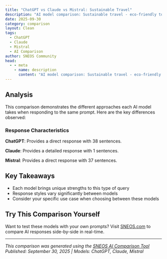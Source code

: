 ```yaml
---
title: "ChatGPT vs Claude vs Mistral: Sustainable Travel"
description: "AI model comparison: Sustainable travel - eco-friendly tourism practices..."
date: 2025-09-30
category: comparison
layout: Clean
tags:
  - ChatGPT
  - Claude
  - Mistral
  - AI Comparison
author: SNEOS Community
head:
  - - meta
    - name: description
      content: "AI model comparison: Sustainable travel - eco-friendly tourism practices..."
---
```


<ChatComparison
  title="ChatGPT vs Claude vs Mistral: Sustainable Travel"
  prompt="Sustainable travel - eco-friendly tourism practices"
  :responses='{
    "ChatGPT": "Certainly! Here\u2019s an overview of sustainable travel and eco-friendly tourism practices:\n\n### Sustainable Travel and Eco-Friendly Tourism Practices\n\n**Sustainable travel** refers to traveling in a way that minimizes environmental impact, respects local cultures, and supports the well-being of local communities. It encourages responsible behavior from travelers, tourism businesses, and destinations alike.\n\n---\n\n### Key Principles of Sustainable Travel\n\n1. **Minimize Environmental Impact**\n   - Reduce carbon footprint by choosing eco-friendly transportation (e.g., trains, buses, biking, or walking).\n   - Opt for direct flights and avoid unnecessary air travel.\n   - Support accommodations that use renewable energy and practice water and waste conservation.\n\n2. **Support Local Communities**\n   - Choose locally-owned businesses, including hotels, restaurants, and tour operators.\n   - Buy local products and crafts to support artisans and entrepreneurs.\n   - Respect local customs, traditions, and livelihoods.\n\n3. **Conserve Natural Resources**\n   - Use water and energy resources thoughtfully.\n   - Avoid single-use plastics; carry reusable water bottles and bags.\n   - Take part in or support conservation efforts like reforestation or wildlife protection programs.\n\n4. **Respect Wildlife and Natural Habitats**\n   - Observe animals in their natural habitats without disturbing them.\n   - Avoid activities that exploit or harm animals (e.g., rides on elephants, dolphin shows).\n   - Follow guidelines and rules in nature reserves and parks.\n\n5. **Educate and Raise Awareness**\n   - Learn about the culture, history, and environment of your destination.\n   - Share sustainable travel practices with others.\n   - Engage in responsible photography and storytelling that honors the local culture.\n\n---\n\n### Practical Eco-Friendly Tourism Tips\n\n- **Choose Eco-Friendly Accommodation:** Look for certifications such as LEED, Green Key, or EarthCheck.\n- **Travel Light:** Pack efficiently to reduce fuel consumption for transportation.\n- **Use Public Transport \u0026 Non-Motorized Travel:** Reduce emissions by biking, walking, or using buses and trains.\n- **Participate in Voluntourism Carefully:** Choose ethical volunteer opportunities that genuinely benefit communities.\n- **Minimize Waste:** Avoid disposable items and recycle waste properly.\n- **Offset Carbon Emissions:** Contribute to carbon offset programs to balance out your travel emissions.\n\n---\n\n### Benefits of Sustainable Travel\n\n- Preserves cultural heritage and natural landscapes for future generations.\n- Strengthens local economies and improves livelihoods.\n- Enhances the overall travel experience through authentic and meaningful interactions.\n- Helps combat climate change and environmental degradation.\n\n---\n\nIf you want, I can also help you with eco-friendly travel destination suggestions or detailed plans to incorporate sustainable practices on your next trip!",
    "Claude": "# Sustainable Travel: A Guide to Eco-Friendly Tourism\n\n## **Core Principles of Sustainable Travel**\n\n### Minimize Environmental Impact\n- **Carbon footprint reduction**\n  - Choose direct flights when possible\n  - Consider overland travel for shorter distances\n  - Use public transportation at destinations\n  - Walk or bike for local exploration\n\n- **Accommodation choices**\n  - Stay at eco-certified hotels/lodges\n  - Choose locally-owned properties\n  - Look for green certifications (LEED, Green Key, etc.)\n  - Opt for accommodations with renewable energy\n\n## **Transportation Strategies**\n\n### Air Travel\n- **Offset carbon emissions** through verified programs\n- **Pack light** to reduce fuel consumption\n- **Choose fuel-efficient airlines**\n- **Consider \u0022flight shaming\u0022 alternatives** for shorter trips\n\n### Ground Transportation\n- **Use public transit** (buses, trains, metro)\n- **Rent hybrid or electric vehicles**\n- **Share rides** with other travelers\n- **Walk or cycle** whenever feasible\n\n## **Responsible Accommodation**\n\n### What to Look For\n- **Water conservation programs**\n- **Renewable energy usage**\n- **Waste reduction initiatives**\n- **Local sourcing of food and materials**\n- **Community employment practices**\n\n### During Your Stay\n- **Reuse towels and linens**\n- **Turn off lights and AC when out**\n- **Use water sparingly**\n- **Decline daily housekeeping if unnecessary**\n\n## **Supporting Local Communities**\n\n### Economic Impact\n- **Buy from local artisans and markets**\n- **Eat at locally-owned restaurants**\n- **Use local tour guides and services**\n- **Choose community-based tourism options**\n\n### Cultural Respect\n- **Learn basic local phrases**\n- **Respect customs and traditions**\n- **Dress appropriately for local culture**\n- **Ask permission before photographing people**\n\n## **Wildlife and Nature Conservation**\n\n### Ethical Wildlife Tourism\n- **Avoid attractions with captive animals**\n- **Choose sanctuaries over entertainment venues**\n- **Maintain safe distances from wildlife**\n- **Never feed wild animals**\n\n### Nature Protection\n- **Stay on designated trails**\n- **Don\u0027t remove plants, rocks, or artifacts**\n- **Use reef-safe sunscreen**\n- **Practice Leave No Trace principles**\n\n## **Waste Reduction and Resource Conservation**\n\n### Packing Strategies\n- **Bring reusable water bottle**\n- **Pack reusable shopping bags**\n- **Use solid toiletries to reduce plastic**\n- **Bring rechargeable batteries**\n\n### During Travel\n- **Refuse single-use plastics**\n- **Properly dispose of waste**\n- **Recycle when facilities are available**\n- **Choose digital tickets and maps**\n\n## **Choosing Destinations and Activities**\n\n### Destination Selection\n- **Visit less crowded alternatives** (overtourism awareness)\n- **Consider shoulder seasons**\n- **Research local environmental challenges**\n- **Support destinations with conservation efforts**\n\n### Activity Choices\n- **Hiking and nature walks**\n- **Snorkeling/diving in protected areas**\n- **Cultural workshops and classes**\n- **Volunteer tourism (voluntourism) opportunities**\n\n## **Planning and Research**\n\n### Pre-Trip Preparation\n- **Research local environmental issues**\n- **Learn about cultural norms and expectations**\n- **Find certified sustainable tour operators**\n- **Download offline maps to reduce data usage**\n\n### Certifications to Look For\n- **Rainforest Alliance**\n- **Fair Trade Tourism**\n- **Green Globe**\n- **Travelife**\n- **EarthCheck**\n\n## **Technology and Sustainable Travel**\n\n### Helpful Apps\n- **HappyCow** (for vegetarian/vegan dining)\n- **TripIt** (to organize paperless travel documents)\n- **Ecosia** (search engine that plants trees)\n- **iOverlander** (for sustainable camping spots)\n\n## **Post-Travel Actions**\n\n### Continuing Impact\n- **Share experiences to inspire others**\n- **Support organizations you encountered**\n- **Offset remaining carbon footprint**\n- **Maintain connections with local contacts**\n\n## **Budget-Friendly Sustainable Options**\n\n- **House-sitting and home exchanges**\n- **Hostels with green certifications**\n- **Camping and glamping**\n- **Work exchanges (WWOOF, Workaway)**\n- **Slow travel (longer stays",
    "Mistral": "Sustainable travel and eco-friendly tourism practices are essential for minimizing the environmental impact of tourism while supporting local communities and economies. Here are some key practices and tips for sustainable travel:\n\n### 1. **Choose Eco-Friendly Accommodations**\n- **Eco-Hotels and Resorts:** Look for accommodations that have eco-friendly certifications or practices, such as using renewable energy, conserving water, and reducing waste.\n- **Local Guesthouses:** Staying in locally-owned guesthouses can support the local economy and often have a smaller environmental footprint.\n\n### 2. **Sustainable Transportation**\n- **Public Transport:** Use public transportation like buses, trains, and trams instead of private cars.\n- **Biking and Walking:** Explore destinations on foot or by bicycle to reduce carbon emissions.\n- **Electric Vehicles:** If renting a car, opt for electric or hybrid vehicles.\n\n### 3. **Support Local Economies**\n- **Local Businesses:** Shop at local markets and stores to support the local economy.\n- **Local Guides:** Hire local guides and participate in community-based tourism activities.\n\n### 4. **Reduce Waste**\n- **Reusable Items:** Bring reusable water bottles, bags, and containers to reduce plastic waste.\n- **Avoid Single-Use Plastics:** Say no to single-use plastics like straws, cutlery, and bags.\n- **Recycle:** Follow local recycling guidelines and dispose of waste responsibly.\n\n### 5. **Conserve Water and Energy**\n- **Water Conservation:** Take shorter showers, turn off taps when brushing teeth, and reuse towels.\n- **Energy Efficiency:** Turn off lights and electronics when not in use, and use energy-efficient appliances.\n\n### 6. **Respect Wildlife and Nature**\n- **Wildlife Conservation:** Avoid activities that exploit or harm wildlife, such as elephant rides or swimming with captive dolphins.\n- **Leave No Trace:** Follow the principles of Leave No Trace, which include packing out all trash, staying on designated trails, and respecting wildlife habitats.\n\n### 7. **Cultural Sensitivity**\n- **Respect Local Customs:** Learn about and respect local customs, traditions, and cultural norms.\n- **Dress Appropriately:** Dress modestly and appropriately for the local culture.\n\n### 8. **Eco-Friendly Activities**\n- **Nature Walks:** Participate in guided nature walks and hikes that promote conservation.\n- **Wildlife Watching:** Engage in responsible wildlife watching, such as birdwatching or whale watching, with certified operators.\n\n### 9. **Carbon Offsetting**\n- **Offset Emissions:** Consider offsetting your carbon emissions by supporting reforestation projects or other environmental initiatives.\n\n### 10. **Educate Yourself and Others**\n- **Learn About Sustainability:** Educate yourself about sustainable travel practices and share this knowledge with others.\n- **Support Sustainable Tourism:** Choose tour operators and travel agencies that prioritize sustainability and eco-friendly practices.\n\n### 11. **Pack Light**\n- **Minimalist Packing:** Pack only what you need to reduce the weight of your luggage, which can lower fuel consumption during travel.\n\n### 12. **Support Conservation Efforts**\n- **Donate to Conservation:** Contribute to local conservation projects or organizations that work to protect the environment.\n\nBy adopting these practices, travelers can help preserve natural environments, support local communities, and ensure that tourism remains a positive force for both people and the planet."
  }'
  published-date="22:46"
/>

## Analysis

This comparison demonstrates the different approaches each AI model takes when responding to the same prompt. Here are the key differences observed:

### Response Characteristics

**ChatGPT**: Provides a direct response with 38 sentences. 

**Claude**: Provides a detailed response with 1 sentences. 

**Mistral**: Provides a direct response with 37 sentences. 

## Key Takeaways

- Each model brings unique strengths to this type of query
- Response styles vary significantly between models
- Consider your specific use case when choosing between these models

## Try This Comparison Yourself

Want to test these models with your own prompts? Visit [SNEOS.com](https://sneos.com) to compare AI responses side-by-side in real-time.

---

*This comparison was generated using the [SNEOS AI Comparison Tool](https://sneos.com)*
*Published: September 30, 2025 | Models: ChatGPT, Claude, Mistral*
